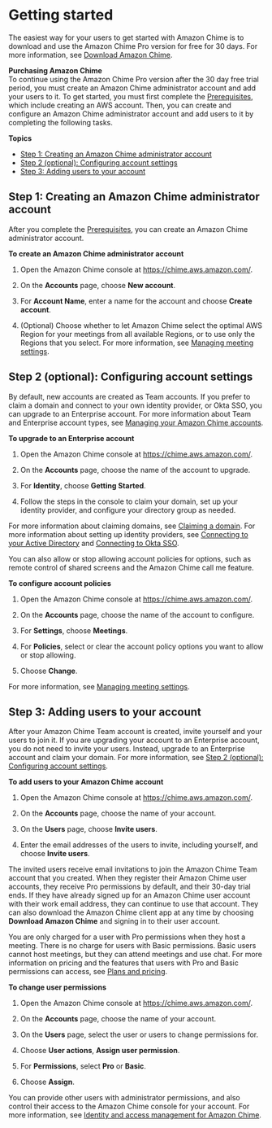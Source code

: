 # Getting started<a name="getting-started"></a>

The easiest way for your users to get started with Amazon Chime is to download and use the Amazon Chime Pro version for free for 30 days\. For more information, see [Download Amazon Chime](https://aws.amazon.com/chime/trial)\.

**Purchasing Amazon Chime**  
To continue using the Amazon Chime Pro version after the 30 day free trial period, you must create an Amazon Chime administrator account and add your users to it\. To get started, you must first complete the [Prerequisites](prereqs.md), which include creating an AWS account\. Then, you can create and configure an Amazon Chime administrator account and add users to it by completing the following tasks\.

**Topics**
+ [Step 1: Creating an Amazon Chime administrator account](#create-account)
+ [Step 2 \(optional\): Configuring account settings](#acct-settings)
+ [Step 3: Adding users to your account](#add-users)

## Step 1: Creating an Amazon Chime administrator account<a name="create-account"></a>

After you complete the [Prerequisites](prereqs.md), you can create an Amazon Chime administrator account\.

**To create an Amazon Chime administrator account**

1. Open the Amazon Chime console at [https://chime\.aws\.amazon\.com/](https://chime.aws.amazon.com)\.

1. On the **Accounts** page, choose **New account**\.

1. For **Account Name**, enter a name for the account and choose **Create account**\.

1. \(Optional\) Choose whether to let Amazon Chime select the optimal AWS Region for your meetings from all available Regions, or to use only the Regions that you select\. For more information, see [Managing meeting settings](mtg-settings.md)\.

## Step 2 \(optional\): Configuring account settings<a name="acct-settings"></a>

By default, new accounts are created as Team accounts\. If you prefer to claim a domain and connect to your own identity provider, or Okta SSO, you can upgrade to an Enterprise account\. For more information about Team and Enterprise account types, see [Managing your Amazon Chime accounts](manage-chime-account.md)\.

**To upgrade to an Enterprise account**

1. Open the Amazon Chime console at [https://chime\.aws\.amazon\.com/](https://chime.aws.amazon.com)\.

1. On the **Accounts** page, choose the name of the account to upgrade\.

1. For **Identity**, choose **Getting Started**\.

1. Follow the steps in the console to claim your domain, set up your identity provider, and configure your directory group as needed\.

For more information about claiming domains, see [Claiming a domain](claim-domain.md)\. For more information about setting up identity providers, see [Connecting to your Active Directory](active_directory.md) and [Connecting to Okta SSO](okta_sso.md)\.

You can also allow or stop allowing account policies for options, such as remote control of shared screens and the Amazon Chime call me feature\.

**To configure account policies**

1. Open the Amazon Chime console at [https://chime\.aws\.amazon\.com/](https://chime.aws.amazon.com)\.

1. On the **Accounts** page, choose the name of the account to configure\.

1. For **Settings**, choose **Meetings**\.

1. For **Policies**, select or clear the account policy options you want to allow or stop allowing\.

1. Choose **Change**\.

For more information, see [Managing meeting settings](mtg-settings.md)\.

## Step 3: Adding users to your account<a name="add-users"></a>

After your Amazon Chime Team account is created, invite yourself and your users to join it\. If you are upgrading your account to an Enterprise account, you do not need to invite your users\. Instead, upgrade to an Enterprise account and claim your domain\. For more information, see [Step 2 \(optional\): Configuring account settings](#acct-settings)\.

**To add users to your Amazon Chime account**

1. Open the Amazon Chime console at [https://chime\.aws\.amazon\.com/](https://chime.aws.amazon.com)\.

1. On the **Accounts** page, choose the name of your account\.

1. On the **Users** page, choose **Invite users**\.

1. Enter the email addresses of the users to invite, including yourself, and choose **Invite users**\. 

The invited users receive email invitations to join the Amazon Chime Team account that you created\. When they register their Amazon Chime user accounts, they receive Pro permissions by default, and their 30\-day trial ends\. If they have already signed up for an Amazon Chime user account with their work email address, they can continue to use that account\. They can also download the Amazon Chime client app at any time by choosing **Download Amazon Chime** and signing in to their user account\.

You are only charged for a user with Pro permissions when they host a meeting\. There is no charge for users with Basic permissions\. Basic users cannot host meetings, but they can attend meetings and use chat\. For more information on pricing and the features that users with Pro and Basic permissions can access, see [Plans and pricing](https://aws.amazon.com/chime/pricing)\.

**To change user permissions**

1. Open the Amazon Chime console at [https://chime\.aws\.amazon\.com/](https://chime.aws.amazon.com)\.

1. On the **Accounts** page, choose the name of your account\.

1. On the **Users** page, select the user or users to change permissions for\.

1. Choose **User actions**, **Assign user permission**\.

1. For **Permissions**, select **Pro** or **Basic**\.

1. Choose **Assign**\.

You can provide other users with administrator permissions, and also control their access to the Amazon Chime console for your account\. For more information, see [Identity and access management for Amazon Chime](security-iam.md)\.